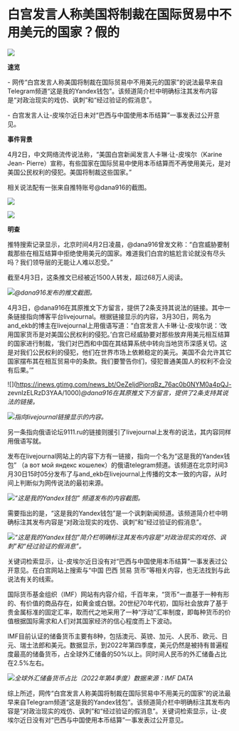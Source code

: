 # 白宫发言人称美国将制裁在国际贸易中不用美元的国家？假的

![](https://inews.gtimg.com/om_bt/OfrAkOoMX154zf2SnEI0hjCWZTn_2kqA_RHxEejf6Us5UAA/1000)

**速览**

\-
网传“白宫发言人称美国将制裁在国际贸易中不用美元的国家”的说法最早来自Telegram频道“这是我的Yandex钱包”。该频道简介栏中明确标注其发布内容是“对政治现实的戏仿、讽刺”和“经过验证的假消息”。

\- 白宫发言人让-皮埃尔近日未对“巴西与中国使用本币结算”一事发表过公开意见。

**事件背景**

4月2日，中文网络流传说法称，“美国白宫新闻发言人卡琳·让-皮埃尔（Karine Jean-
Pierre）宣称，有些国家在国际贸易中使用本币结算而不再使用美元，是对美国公民权利的侵犯。美国将制裁这些国家。”

相关说法配有一张来自推特账号@dana916的截图。

![](https://inews.gtimg.com/news_bt/O41pOySXp3cs2WhQowycLp5NDR1JfMr32S1N-YnrJae5IAA/1000)

![](https://inews.gtimg.com/news_bt/OSVabbKmoz14Wne8O0_eRrep08XWP79VQoHD23stcIVAEAA/1000)

**明查**

推特搜索记录显示，北京时间4月2日凌晨，@dana916曾发文称：“白宫威胁要制裁那些在相互结算中拒绝使用美元的国家。难道我们白宫的尴尬言论就没有尽头吗？我们领导层的无能让人难以忍受。”

截至4月3日，这条推文已经被近1500人转发，超过68万人阅读。

![](https://inews.gtimg.com/news_bt/O0-UyPmL5sXA8_UmI9zhAHw6lq_k1no2KmNeej4qWGjYIAA/1000)_@dana916发布的推文截图。_

4月3日，@dana916在其原推文下方留言，提供了2条支持其说法的链接。其中一条链接指向博客平台livejournal。根据链接显示的内容，3月30日，网名为and_ekb的博主在livejournal上用俄语写道：“白宫发言人卡琳·让-皮埃尔说：‘改用国家货币是对美国公民权利的侵犯。’白宫已经威胁要对那些放弃用美元相互结算的国家进行制裁，‘我们对巴西和中国在其结算系统中转向当地货币深感关切。这是对我们公民权利的侵犯，他们在世界市场上依赖稳定的美元。美国不会允许其它国家摆布其在相互贸易中的条款。我们要警告你们，侵犯普通美国人的权利不会没有后果。’”

![](https://inews.gtimg.com/news_bt/OeZeljdPiorqBz_76ac0b0NYM0a4pQJ-
zevnIzELRzD3YAA/1000)_@dana916在其原推文下方留言，提供了2条支持其说法的链接。_

![](https://inews.gtimg.com/news_bt/OXDPdxabrAWA4bSV8tZl_fTN7tykGhwvEfKWPqtG8sSdUAA/1000)_指向livejournal链接显示的内容。_

另一条指向俄语论坛9111.ru的链接则援引了livejournal上发布的说法，其内容同样用俄语写就。

发布在livejournal网站上的内容下方有一链接，指向一个名为“这是我的Yandex钱包” （а вот мой яндекс
кошелек）的俄语telegram频道。该频道在北京时间3月30日15时05分发布了与and_ekb在livejournal上传播的文本一致的内容，从时间上判断似为网传说法的最初来源。

![](https://inews.gtimg.com/news_bt/OinjPiXCO01kaUBvg1dn0dw__-0lD77tqKn4H7_XZwZfUAA/1000)_“这是我的Yandex钱包”
频道发布的内容截图。_

需要指出的是，“这是我的Yandex钱包”是一个讽刺新闻频道。该频道简介栏中明确标注其发布内容是“对政治现实的戏仿、讽刺”和“经过验证的假消息”。

![](https://inews.gtimg.com/news_bt/OaWhbcpugWOOvR9pk5TjftuIH9gio9iKH7nXqsWZoImZMAA/1000)_“这是我的Yandex钱包”简介栏明确标注其发布内容是“对政治现实的戏仿、讽刺”和“经过验证的假消息”。_

关键词检索显示，让-皮埃尔近日没有对“巴西与中国使用本币结算”一事发表过公开意见。在白宫网站上搜索与“中国 巴西 贸易
货币”等相关内容，也无法找到与此说法有关的线索。

国际货币基金组织（IMF）网站有内容介绍，千百年来，“货币”一直基于一种有形的、有价值的商品存在，如黄金或白银。20世纪70年代初，国际社会放弃了基于贵金属标准的固定汇率，取而代之地采用了一种“浮动”汇率制度，即每种货币的价值根据国际需求和人们对其国家经济的信心程度而上下波动。

IMF目前认证的储备货币主要有8种，包括澳元、英镑、加元、人民币、欧元、日元、瑞士法郎和美元。数据显示，到2022年第四季度，美元仍然是被持有普遍程度最高的储备货币，占全球外汇储备的50%以上。同时间人民币的外汇储备占比在2.5%左右。

![](https://inews.gtimg.com/news_bt/OnEBpVKwAXReiMFQ7fZo1ntuR_bbuuPGA0iqM3GMfeHaMAA/1000)_全球外汇储备货币占比（2022年第4季度）数据来源：IMF
DATA_

综上所述，网传“白宫发言人称美国将制裁在国际贸易中不用美元的国家”的说法最早来自Telegram频道“这是我的Yandex钱包”。该频道简介栏中明确标注其发布内容是“对政治现实的戏仿、讽刺”和“经过验证的假消息”。关键词检索显示，让-皮埃尔近日没有对“巴西与中国使用本币结算”一事发表过公开意见。

